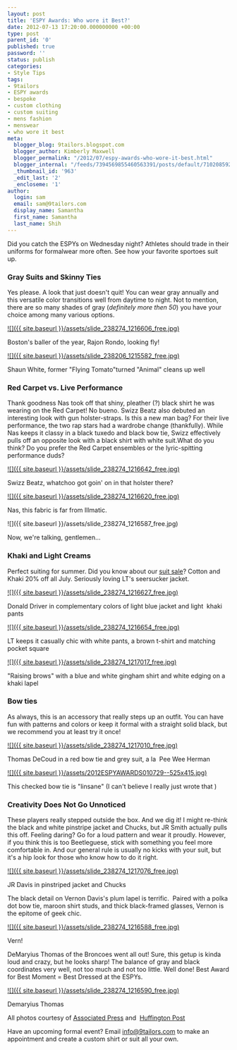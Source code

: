 ```yaml
---
layout: post
title: 'ESPY Awards: Who wore it Best?'
date: 2012-07-13 17:20:00.000000000 +00:00
type: post
parent_id: '0'
published: true
password: ''
status: publish
categories:
- Style Tips
tags:
- 9tailors
- ESPY awards
- bespoke
- custom clothing
- custom suiting
- mens fashion
- menswear
- who wore it best
meta:
  blogger_blog: 9tailors.blogspot.com
  blogger_author: Kimberly Maxwell
  blogger_permalink: "/2012/07/espy-awards-who-wore-it-best.html"
  blogger_internal: "/feeds/7394569855460563391/posts/default/7102085923666950168"
  _thumbnail_id: '963'
  _edit_last: '2'
  _encloseme: '1'
author:
  login: sam
  email: sam@9tailors.com
  display_name: Samantha
  first_name: Samantha
  last_name: Shih
---
```

Did you catch the ESPYs on Wednesday night? Athletes should trade in their uniforms for formalwear more often. See how your favorite sportoes suit up. 

### Gray Suits and Skinny Ties

Yes please. A look that just doesn't quit! You can wear gray annually and this versatile color transitions well from daytime to night. Not to mention, there are so many shades of gray (_definitely more then 50_) you have your choice among many various options.

[![]({{ site.baseurl }}/assets/slide_238274_1216606_free.jpg)](http://3.bp.blogspot.com/-5xmsz3aFDOI/UABC9CZL5FI/AAAAAAAAAek/n6D6pvdV8gM/s1600/slide_238274_1216606_free.jpg)

Boston's baller of the year, Rajon Rondo, looking fly!

[![]({{ site.baseurl }}/assets/slide_238206_1215582_free.jpg)](http://4.bp.blogspot.com/-5dDNzgoirXg/UABC45PvmpI/AAAAAAAAAeE/fzxM35lKfkE/s1600/slide_238206_1215582_free.jpg)

Shaun White, former "Flying Tomato"turned "Animal" cleans up well

### Red Carpet vs. Live Performance

Thank goodness Nas took off that shiny, pleather (?) black shirt he was wearing on the Red Carpet! No bueno. Swizz Beatz also debuted an interesting look with gun holster-straps. Is this a new man bag? For their live performance, the two rap stars had a wardrobe change (thankfully). While Nas keeps it classy in a black tuxedo and black bow tie, Swizz effectively pulls off an opposite look with a black shirt with white suit.What do you think? Do you prefer the Red Carpet ensembles or the lyric-spitting performance duds?  
  

[![]({{ site.baseurl }}/assets/slide_238274_1216642_free.jpg)](http://2.bp.blogspot.com/-pTL43Bb0Mhc/UABFywCuuMI/AAAAAAAAAfY/I38hh2_vhpQ/s1600/slide_238274_1216642_free.jpg)

Swizz Beatz, whatchoo got goin' on in that holster there?

[![]({{ site.baseurl }}/assets/slide_238274_1216620_free.jpg)](http://2.bp.blogspot.com/-rwhFHgFql1Q/UABF8AIseQI/AAAAAAAAAfg/-0EP51m-oW0/s1600/slide_238274_1216620_free.jpg)

Nas, this fabric is far from Illmatic.

![]({{ site.baseurl }}/assets/slide_238274_1216587_free.jpg)

Now, we're talking, gentlemen...

### Khaki and Light Creams

Perfect suiting for summer. Did you know about our [suit sale](http://9tailors.blogspot.com/2012/07/well-suited20-off-suits.html)? Cotton and Khaki 20% off all July. Seriously loving LT's seersucker jacket.

[![]({{ site.baseurl }}/assets/slide_238274_1216627_free.jpg)](http://2.bp.blogspot.com/-XYswqGsjRkM/UABC91lua-I/AAAAAAAAAes/owfZxWZjhaQ/s1600/slide_238274_1216627_free.jpg)

Donald Driver in complementary colors of light blue jacket and light  khaki pants

[![]({{ site.baseurl }}/assets/slide_238274_1216654_free.jpg)](http://1.bp.blogspot.com/-iQuFOwHHCqk/UABC_JKeHAI/AAAAAAAAAe0/_NcL_u6mfkc/s1600/slide_238274_1216654_free.jpg)

LT keeps it casually chic with white pants, a brown t-shirt and matching pocket square

[![]({{ site.baseurl }}/assets/slide_238274_1217017_free.jpg)](http://3.bp.blogspot.com/-XLsUWidFlN4/UABDAJASjzI/AAAAAAAAAe8/pgAz_LF-QiA/s1600/slide_238274_1217017_free.jpg)

"Raising brows" with a blue and white gingham shirt and white edging on a khaki lapel

### Bow ties

As always, this is an accessory that really steps up an outfit. You can have fun with patterns and colors or keep it formal with a straight solid black, but we recommend you at least try it once!

[![]({{ site.baseurl }}/assets/slide_238274_1217010_free.jpg)](http://1.bp.blogspot.com/-k4E93PuQeuE/UABLuP7EBsI/AAAAAAAAAfs/ayL2BvD6HMI/s1600/slide_238274_1217010_free.jpg)

Thomas DeCoud in a red bow tie and grey suit, a la  Pee Wee Herman

[![]({{ site.baseurl }}/assets/2012ESPYAWARDS010729--525x415.jpg)](http://4.bp.blogspot.com/-OX1NgpZTOm8/UABDDoCRpSI/AAAAAAAAAfM/WfrFQ0H9rpA/s1600/2012ESPYAWARDS010729--525x415.jpg)

This checked bow tie is "linsane" (I can't believe I really just wrote that )

### Creativity Does Not Go Unnoticed

These players really stepped outside the box. And we dig it! I might re-think the black and white pinstripe jacket and Chucks, but JR Smith actually pulls this off. Feeling daring? Go for a loud pattern and wear it proudly. However, if you think this is too Beetleguese, stick with something you feel more comfortable in. And our general rule is usually no kicks with your suit, but it's a hip look for those who know how to do it right.

[![]({{ site.baseurl }}/assets/slide_238274_1217076_free.jpg)](http://2.bp.blogspot.com/-RVsmsx55Ohk/UABDBYS3aWI/AAAAAAAAAfE/pVffLpqvSwI/s1600/slide_238274_1217076_free.jpg)

JR Davis in pinstriped jacket and Chucks  
  

The black detail on Vernon Davis's plum lapel is terrific.  Paired with a polka dot bow tie, maroon shirt studs, and thick black-framed glasses, Vernon is the epitome of geek chic. 

[![]({{ site.baseurl }}/assets/slide_238274_1216588_free.jpg)](http://1.bp.blogspot.com/-EqMZ6F2zV5A/UABC6yARDVI/AAAAAAAAAeU/X28BaggLYxk/s1600/slide_238274_1216588_free.jpg)

Vern!

DeMaryius Thomas of the Broncoes went all out! Sure, this getup is kinda loud and crazy, but he looks sharp! The balance of gray and black coordinates very well, not too much and not too little. Well done! Best Award for Best Moment = Best Dressed at the ESPYs.

[![]({{ site.baseurl }}/assets/slide_238274_1216590_free.jpg)](http://3.bp.blogspot.com/-Dvr98UvdLYE/UABC73G3LWI/AAAAAAAAAec/mXIqqVASTac/s1600/slide_238274_1216590_free.jpg)

Demaryius Thomas

All photos courtesy of [Associated Press](http://ap.org/) and  [Huffington Post](http://www.huffingtonpost.com/)

Have an upcoming formal event? Email [info@9tailors.com](mailto:info@9tailors.com) to make an appointment and create a custom shirt or suit all your own.